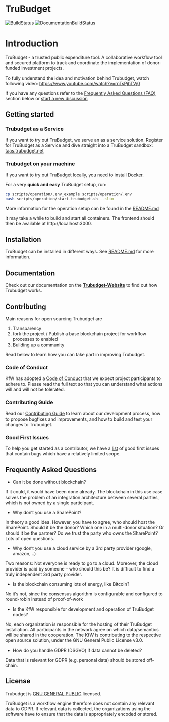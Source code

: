 # TruBudget <!-- omit in TOC -->

![BuildStatus](https://github.com/openkfw/TruBudget/actions/workflows/github-ci.yml/badge.svg)
![DocumentationBuildStatus](https://github.com/openkfw/TruBudget/actions/workflows/update-documentation.yml/badge.svg)

# Introduction

TruBudget - a trusted public expenditure tool. A collaborative workflow tool and secured platform to track and coordinate the implementation of donor-funded investment projects.

To fully understand the idea and motivation behind Trubudget, watch following video: https://www.youtube.com/watch?v=rnTsPjhTVj0

If you have any questions refer to the [Frequently Asked Questions (FAQ)](#frequently-asked-questions) section below or [start a new discussion](https://github.com/openkfw/TruBudget/discussions/new)

## Getting started

### Trubudget as a Service

If you want to try out TruBudget, we serve an as a service solution. Register for TruBudget as a Service and dive straight into a TruBudget sandbox: [taas.trubudget.net](https://taas.trubudget.net/)

### Trubudget on your machine

If you want to try out TruBudget locally, you need to install [Docker](https://www.docker.com/community-edition#/download).

For a very **quick and easy** TruBudget setup, run:

```bash
cp scripts/operation/.env_example scripts/operation/.env
bash scripts/operation/start-trubudget.sh --slim
```

More information for the operation setup can be found in the [README.md](./scripts/operation/README.md)

It may take a while to build and start all containers. The frontend should then be available at http://localhost:3000.

## Installation

TruBudget can be installed in different ways. See [README.md](./docs/operation-administration/installation/README.md) for more information.

## Documentation

Check out our documentation on the [**Trubudget-Website**](https://openkfw.github.io/trubudget-website/docs/) to find out how Trubudget works.

## Contributing

Main reasons for open sourcing Trubudget are

1. Transparency
1. fork the project / Publish a base blockchain project for workflow processes to enabled
1. Building up a community

Read below to learn how you can take part in improving Trubudget.

### Code of Conduct

KfW has adopted a [Code of Conduct](./CODE_OF_CONDUCT.md) that we expect project participants to adhere to. Please read the full text so that you can understand what actions will and will not be tolerated.

### Contributing Guide

Read our [Contributing Guide](./.github/CONTRIBUTING.md) to learn about our development process, how to propose bugfixes and improvements, and how to build and test your changes to Trubudget.

### Good First Issues

To help you get started as a contributor, we have a [list](https://github.com/openkfw/TruBudget/issues?q=is%3Aissue+is%3Aopen+label%3A%22good+first+issue%22) of good first issues that contain bugs which have a relatively limited scope.

## Frequently Asked Questions

- Can it be done without blockchain?

If it could, it would have been done already. The blockchain in this use case solves the problem of an integration
architecture between several parties, which is not owned by a single participant.

- Why don‘t you use a SharePoint?

In theory a good idea. However, you have to agree, who should host the SharePoint. Should it be the donor? Which one in a multi-donor situation? Or should it be the partner? Do we trust the party who owns the SharePoint? Lots of open questions.

- Why don‘t you use a cloud service by a 3rd party provider (google, amazon, ..)

Two reasons: Not everyone is ready to go to a cloud. Moreover, the cloud provider is paid by someone – who should this be? It
is difficult to find a truly independent 3rd party provider.

- Is the blockchain consuming lots of energy, like Bitcoin?

No it‘s not, since the consensus algorithm is configurable and configured to round-robin instead of proof-of-work

- Is the KfW responsible for development and operation of TruBudget nodes?

No, each organization is responsible for the hosting of their TruBudget installation. All participants in the network agree on which data/semantics will be shared in the cooperation. The KfW is contributing to the respective open source solution, under the GNU General Public License v3.0.

- How do you handle GDPR (DSGVO) if data cannot be deleted?

Data that is relevant for GDPR (e.g. personal data) should be stored off-chain.

## License

Trubudget is [GNU GENERAL PUBLIC](./LICENSE) licensed.

TruBudget is a workflow engine therefore does not contain any relevant data to GDPR. If relevant data is collected, the organizations using the software have to ensure that the data is appropriately encoded or stored.
